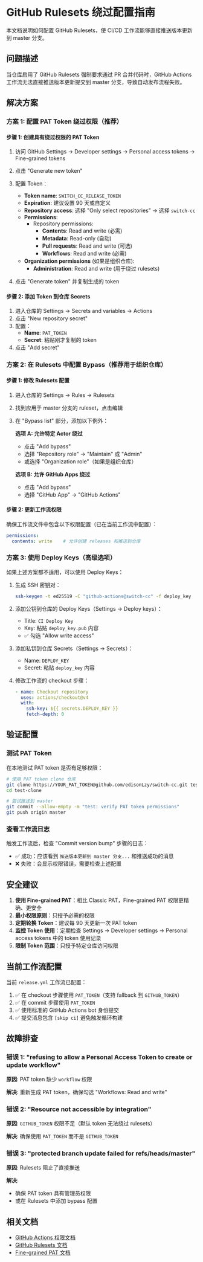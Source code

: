 # GitHub Rulesets 绕过配置指南

本文档说明如何配置 GitHub Rulesets，使 CI/CD 工作流能够直接推送版本更新到 master 分支。

## 问题描述

当仓库启用了 GitHub Rulesets 强制要求通过 PR 合并代码时，GitHub Actions 工作流无法直接推送版本更新提交到 master 分支，导致自动发布流程失败。

## 解决方案

### 方案 1: 配置 PAT Token 绕过权限（推荐）

#### 步骤 1: 创建具有绕过权限的 PAT Token

1. 访问 GitHub Settings → Developer settings → Personal access tokens → Fine-grained tokens
2. 点击 "Generate new token"
3. 配置 Token：
   - **Token name**: `SWITCH_CC_RELEASE_TOKEN`
   - **Expiration**: 建议设置 90 天或自定义
   - **Repository access**: 选择 "Only select repositories" → 选择 `switch-cc`
   - **Permissions**:
     - Repository permissions:
       - **Contents**: Read and write (必需)
       - **Metadata**: Read-only (自动)
       - **Pull requests**: Read and write (可选)
       - **Workflows**: Read and write (必需)
   - **Organization permissions** (如果是组织仓库):
     - **Administration**: Read and write (用于绕过 rulesets)

4. 点击 "Generate token" 并复制生成的 token

#### 步骤 2: 添加 Token 到仓库 Secrets

1. 进入仓库的 Settings → Secrets and variables → Actions
2. 点击 "New repository secret"
3. 配置：
   - **Name**: `PAT_TOKEN`
   - **Secret**: 粘贴刚才复制的 token
4. 点击 "Add secret"

### 方案 2: 在 Rulesets 中配置 Bypass（推荐用于组织仓库）

#### 步骤 1: 修改 Rulesets 配置

1. 进入仓库的 Settings → Rules → Rulesets
2. 找到应用于 master 分支的 ruleset，点击编辑
3. 在 "Bypass list" 部分，添加以下例外：
   
   **选项 A: 允许特定 Actor 绕过**
   - 点击 "Add bypass"
   - 选择 "Repository role" → "Maintain" 或 "Admin"
   - 或选择 "Organization role"（如果是组织仓库）

   **选项 B: 允许 GitHub Apps 绕过**
   - 点击 "Add bypass"
   - 选择 "GitHub App" → "GitHub Actions"

#### 步骤 2: 更新工作流权限

确保工作流文件中包含以下权限配置（已在当前工作流中配置）：

```yaml
permissions:
  contents: write    # 允许创建 releases 和推送到仓库
```

### 方案 3: 使用 Deploy Keys（高级选项）

如果上述方案都不适用，可以使用 Deploy Keys：

1. 生成 SSH 密钥对：
   ```bash
   ssh-keygen -t ed25519 -C "github-actions@switch-cc" -f deploy_key
   ```

2. 添加公钥到仓库的 Deploy Keys（Settings → Deploy keys）：
   - Title: `CI Deploy Key`
   - Key: 粘贴 `deploy_key.pub` 内容
   - ✅ 勾选 "Allow write access"

3. 添加私钥到仓库 Secrets（Settings → Secrets）：
   - Name: `DEPLOY_KEY`
   - Secret: 粘贴 `deploy_key` 内容

4. 修改工作流的 checkout 步骤：
   ```yaml
   - name: Checkout repository
     uses: actions/checkout@v4
     with:
       ssh-key: ${{ secrets.DEPLOY_KEY }}
       fetch-depth: 0
   ```

## 验证配置

### 测试 PAT Token

在本地测试 PAT token 是否有足够权限：

```bash
# 使用 PAT token clone 仓库
git clone https://YOUR_PAT_TOKEN@github.com/edisonLzy/switch-cc.git test-clone
cd test-clone

# 尝试推送到 master
git commit --allow-empty -m "test: verify PAT token permissions"
git push origin master
```

### 查看工作流日志

触发工作流后，检查 "Commit version bump" 步骤的日志：

- ✅ 成功：应该看到 `推送版本更新到 master 分支...` 和推送成功的消息
- ❌ 失败：会显示权限错误，需要检查上述配置

## 安全建议

1. **使用 Fine-grained PAT**：相比 Classic PAT，Fine-grained PAT 权限更精确、更安全
2. **最小权限原则**：只授予必需的权限
3. **定期轮换 Token**：建议每 90 天更新一次 PAT token
4. **监控 Token 使用**：定期检查 Settings → Developer settings → Personal access tokens 中的 token 使用记录
5. **限制 Token 范围**：只授予特定仓库访问权限

## 当前工作流配置

当前 `release.yml` 工作流已配置：

1. ✅ 在 checkout 步骤使用 `PAT_TOKEN`（支持 fallback 到 `GITHUB_TOKEN`）
2. ✅ 在 commit 步骤使用 `PAT_TOKEN`
3. ✅ 使用标准的 GitHub Actions bot 身份提交
4. ✅ 提交消息包含 `[skip ci]` 避免触发循环构建

## 故障排查

### 错误 1: "refusing to allow a Personal Access Token to create or update workflow"

**原因**: PAT token 缺少 `workflow` 权限

**解决**: 重新生成 PAT token，确保勾选 "Workflows: Read and write"

### 错误 2: "Resource not accessible by integration"

**原因**: `GITHUB_TOKEN` 权限不足（默认 token 无法绕过 rulesets）

**解决**: 确保使用 `PAT_TOKEN` 而不是 `GITHUB_TOKEN`

### 错误 3: "protected branch update failed for refs/heads/master"

**原因**: Rulesets 阻止了直接推送

**解决**: 
- 确保 PAT token 具有管理员权限
- 或在 Rulesets 中添加 bypass 配置

## 相关文档

- [GitHub Actions 权限文档](https://docs.github.com/en/actions/security-guides/automatic-token-authentication)
- [GitHub Rulesets 文档](https://docs.github.com/en/repositories/configuring-branches-and-merges-in-your-repository/managing-rulesets)
- [Fine-grained PAT 文档](https://docs.github.com/en/authentication/keeping-your-account-and-data-secure/creating-a-personal-access-token#creating-a-fine-grained-personal-access-token)

